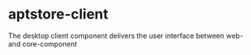 # aptstore-client
The desktop client component delivers the user interface between web- and core-component

